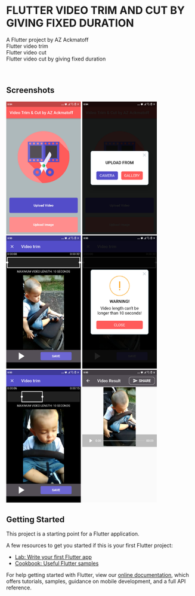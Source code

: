 # FLUTTER VIDEO TRIM AND CUT BY GIVING FIXED DURATION

A Flutter project by AZ Ackmatoff <br>
Flutter video trim<br>
Flutter video cut<br>
Flutter video cut by giving fixed duration<br><br><br>


## Screenshots


<p float="left">
  <img src="https://github.com/azackmatoff/FLUTTER-VIDEO-TRIM-AND-CUT/blob/master/assets/images/video1.jpg" width="200" />
  <img src="https://github.com/azackmatoff/FLUTTER-VIDEO-TRIM-AND-CUT/blob/master/assets/images/video2.jpg" width="200" /> 
  <img src="https://github.com/azackmatoff/FLUTTER-VIDEO-TRIM-AND-CUT/blob/master/assets/images/video3.jpg" width="200" />
  <img src="https://github.com/azackmatoff/FLUTTER-VIDEO-TRIM-AND-CUT/blob/master/assets/images/video4.jpg" width="200" />
  <img src="https://github.com/azackmatoff/FLUTTER-VIDEO-TRIM-AND-CUT/blob/master/assets/images/video5.jpg" width="200" />
  <img src="https://github.com/azackmatoff/FLUTTER-VIDEO-TRIM-AND-CUT/blob/master/assets/images/video6.jpg" width="200" />
 
</p>



## Getting Started

This project is a starting point for a Flutter application.

A few resources to get you started if this is your first Flutter project:

- [Lab: Write your first Flutter app](https://flutter.dev/docs/get-started/codelab)
- [Cookbook: Useful Flutter samples](https://flutter.dev/docs/cookbook)

For help getting started with Flutter, view our
[online documentation](https://flutter.dev/docs), which offers tutorials,
samples, guidance on mobile development, and a full API reference.
